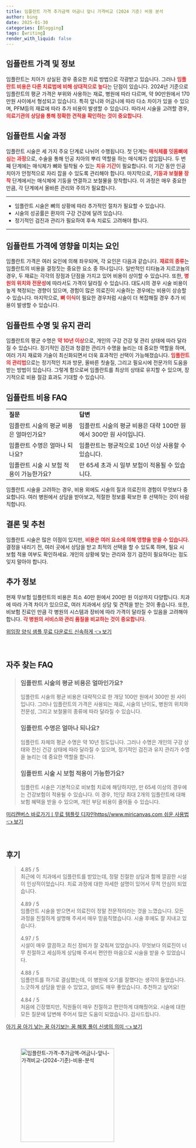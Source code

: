 ```yaml
---
title: 임플란트 가격 추가금액 어금니 앞니 가격비교 (2024 기준) 비용 분석
author: bing
date: 2025-01-30
categories: [Blogging]
tags: [writing]
render_with_liquid: false
---
```



<h2 id='임플란트_가격_및_정보'>임플란트 가격 및 정보</h2>

<p>임플란트는 치아가 상실된 경우 중요한 치료 방법으로 각광받고 있습니다. 그러나 <b><span style="color: #ee2323;">임플란트 비용은 다른 치료법에 비해 상대적으로 높다</span></b>는 단점이 있습니다. 2024년 기준으로 임플란트의 평균 가격은 부위와 사용하는 재료, 병원에 따라 다르며, 약 90만원에서 170만원 사이에서 형성되고 있습니다. 특히 앞니와 어금니에 따라 다소 차이가 있을 수 있으며, PFM등의 재료에 따라 추가 비용이 발생할 수 있습니다. 따라서 시술을 고려할 경우, <b><span style="color: #ee2323;">의료기관의 상담을 통해 정확한 견적을 확인하는 것이 중요합니다</span></b>.</p>

<h2 id='임플란트_시술_과정'>임플란트 시술 과정</h2>

<p>임플란트 시술은 세 가지 주요 단계로 나뉘어 수행됩니다. 첫 단계는 <b><span style="color: #ee2323;">매식체를 잇몸뼈에 심는 과정</span></b>으로, 수술을 통해 인공 치아의 뿌리 역할을 하는 매식체가 삽입됩니다. 두 번째 단계에는 매식체가 뼈와 밀착될 수 있는 <b><span style="color: #ee2323;">치유 기간</span></b>이 필요합니다. 이 기간 동안 인공 치아가 안정적으로 자리 잡을 수 있도록 관리해야 합니다. 마지막으로, <b><span style="color: #ee2323;">기둥과 보철물 장착</span></b> 단계에서는 매식체에 기둥을 연결하고 보철물을 장착합니다. 이 과정은 매우 중요한 만큼, 각 단계에서 올바른 관리와 주의가 필요합니다.</p>

<hr />

<ul>
    <li>임플란트 시술은 뼈의 상황에 따라 추가적인 절차가 필요할 수 있습니다.</li>
    <li>시술의 성공률은 환자의 구강 건강에 달려 있습니다.</li>
    <li>정기적인 검진과 관리가 필요하여 후속 치료도 고려해야 합니다.</li>
</ul>

<hr />

<h2 id='임플란트_가격에_영향을_미치는_요인'>임플란트 가격에 영향을 미치는 요인</h2>

<p>임플란트 가격은 여러 요인에 의해 좌우되며, 각 요인은 다음과 같습니다. <b><span style="color: #ee2323;">재료의 종류</span></b>는 임플란트의 비용을 결정짓는 중요한 요소 중 하나입니다. 일반적인 티타늄과 지르코늄의 경우, 두 재료는 각각의 장점과 단점을 가지고 있어 비용이 상이할 수 있습니다. 또한, <b><span style="color: #ee2323;">병원의 위치와 전문성</span></b>에 따라서도 가격이 달라질 수 있습니다. 대도시의 경우 시술 비용이 높게 책정되는 경향이 있으며, 경험이 많은 의료진이 시술하는 경우에는 비용이 상승할 수 있습니다. 마지막으로, <b><span style="color: #ee2323;">뼈 이식</span></b>이 필요한 경우처럼 시술이 더 복잡해질 경우 추가 비용이 발생할 수 있습니다.</p>

<h2 id='임플란트_수명_및_유지관리'>임플란트 수명 및 유지 관리</h2>

<p>임플란트의 평균 수명은 <b><span style="color: #ee2323;">약 10년 이상</span></b>으로, 개인의 구강 건강 및 관리 상태에 따라 달라질 수 있습니다. 정기적인 검진과 청결한 관리가 수명을 늘리는 데 중요한 역할을 하며, 여러 가지 재료와 기술이 최신화되면서 더욱 효과적인 선택이 가능해졌습니다. <b><span style="color: #ee2323;">임플란트의 관리법</span></b>으로는 정기적인 치과 방문, 올바른 칫솔질, 그리고 필요시에 전문가의 도움을 받는 방법이 있습니다. 그렇게 함으로써 임플란트를 최상의 상태로 유지할 수 있으며, 장기적으로 비용 절감 효과도 기대할 수 있습니다.</p>

<h2 id='임플란트_비용_FAQ'>임플란트 비용 FAQ</h2>

<table>
    <tr>
        <td><b>질문</b></td>
        <td><b>답변</b></td>
    </tr>
    <tr>
        <td>임플란트 시술의 평균 비용은 얼마인가요?</td>
        <td>임플란트 시술의 평균 비용은 대략 100만 원에서 300만 원 사이입니다.</td>
    </tr>
    <tr>
        <td>임플란트 수명은 얼마나 되나요?</td>
        <td>임플란트는 평균적으로 10년 이상 사용할 수 있습니다.</td>
    </tr>
    <tr>
        <td>임플란트 시술 시 보험 적용이 가능한가요?</td>
        <td>만 65세 초과 시 일부 보험이 적용될 수 있습니다.</td>
    </tr>
</table>

<p>임플란트 시술을 고려하는 경우, 비용 외에도 시술의 질과 의료진의 경험이 무엇보다 중요합니다. 여러 병원에서 상담을 받아보고, 적절한 정보를 확보한 후 선택하는 것이 바람직합니다.</p>

<h2 id='결론_및_추천'>결론 및 추천</h2>

<p>임플란트 시술은 많은 이점이 있지만, <b><span style="color: #ee2323;">비용은 여러 요소에 의해 영향을 받을 수 있습니다</span></b>. 결정을 내리기 전, 여러 곳에서 상담을 받고 최적의 선택을 할 수 있도록 하며, 필요 시 보험 적용 여부도 확인하세요. 개인의 상황에 맞는 관리와 정기 검진이 필요하다는 점도 잊지 말아야 합니다.</p>

<h2 id='추가_정보'>추가 정보</h2>

<p>현재 무보험 임플란트의 비용은 최소 40만 원에서 200만 원 이상까지 다양합니다. 치과에 따라 가격 차이가 있으므로, 여러 치과에서 상담 및 견적을 받는 것이 좋습니다. 또한, 비보험 진료인 만큼 각 병원의 시스템과 장비에 따라 가격이 달라질 수 있음을 고려해야 합니다. <b><span style="color: #ee2323;">각 병원의 서비스와 관리 품질을 비교하는 것이 중요합니다</span></b>.</p>


<p><a class="click-button" title="위임장 양식 샘플 무료 다운로드 신속하게" href="https://afficreate.github.io/posts/%EC%9C%84%EC%9E%84%EC%9E%A5-%EC%96%91%EC%8B%9D-%EC%83%98%ED%94%8C-%EB%AC%B4%EB%A3%8C-%EB%8B%A4%EC%9A%B4%EB%A1%9C%EB%93%9C-%EC%8B%A0%EC%86%8D%ED%95%98%EA%B2%8C/" rel="dofollow">위임장 양식 샘플 무료 다운로드 신속하게 👈 보기</a></p><br>
<h2 id='자주_찾는_FAQ'>자주 찾는 FAQ</h2>
<div itemscope="" itemtype="https://schema.org/FAQPage"> 
<blockquote> 
<div itemscope="" itemprop="mainEntity" itemtype="https://schema.org/Question"> 
<h3 itemprop="name">임플란트 시술의 평균 비용은 얼마인가요?</h3> 
<div itemscope="" itemprop="acceptedAnswer" itemtype="https://schema.org/Answer"> 
<span itemprop="text"> <p>임플란트 시술의 평균 비용은 대략적으로 한 개당 100만 원에서 300만 원 사이입니다. 그러나 임플란트의 가격은 사용되는 재료, 시술의 난이도, 병원의 위치와 전문성, 그리고 보철물의 종류에 따라 달라질 수 있습니다.</p> </span> 
</div> 
</div> 

<div itemscope="" itemprop="mainEntity" itemtype="https://schema.org/Question"> 
<h3 itemprop="name">임플란트 수명은 얼마나 되나요?</h3> 
<div itemscope="" itemprop="acceptedAnswer" itemtype="https://schema.org/Answer"> 
<span itemprop="text"> <p>임플란트 자체의 평균 수명은 약 10년 정도입니다. 그러나 수명은 개인의 구강 상태와 전신 건강 상태에 따라 달라질 수 있으며, 정기적인 검진과 유지 관리가 수명을 늘리는 데 중요한 역할을 합니다.</p> </span> 
</div> 
</div> 

<div itemscope="" itemprop="mainEntity" itemtype="https://schema.org/Question"> 
<h3 itemprop="name">임플란트 시술 시 보험 적용이 가능한가요?</h3> 
<div itemscope="" itemprop="acceptedAnswer" itemtype="https://schema.org/Answer"> 
<span itemprop="text"> <p>임플란트 시술은 기본적으로 비보험 치료에 해당하지만, 만 65세 이상의 경우에는 건강보험이 적용될 수 있습니다. 이 경우, 1인당 최대 2개의 임플란트에 대해 보험 혜택을 받을 수 있으며, 개인 부담 비용이 줄어들 수 있습니다.</p> </span> 
</div> 
</div> 
</blockquote> 
</div>
<p><a class="click-button" title="미리캔버스 바로가기ㅣ무료 템플릿 디자인https//www.miricanvas.com 쉬운 사용법" href="https://afficreate.github.io/posts/%EB%AF%B8%EB%A6%AC%EC%BA%94%EB%B2%84%EC%8A%A4-%EB%B0%94%EB%A1%9C%EA%B0%80%EA%B8%B0%E3%85%A3%EB%AC%B4%EB%A3%8C-%ED%85%9C%ED%94%8C%EB%A6%BF-%EB%94%94%EC%9E%90%EC%9D%B8httpswww.miricanvas.com-%EC%89%AC%EC%9A%B4-%EC%82%AC%EC%9A%A9%EB%B2%95/" rel="dofollow">미리캔버스 바로가기ㅣ무료 템플릿 디자인https//www.miricanvas.com 쉬운 사용법 👈 보기</a></p><br>
<h2 id='후기'>후기</h2>
<div itemscope itemtype="https://schema.org/Product">
  <blockquote>
  <div itemprop="review" itemscope itemtype="https://schema.org/Review">
      <div itemprop="reviewRating" itemscope itemtype="https://schema.org/Rating"> <span itemprop="ratingValue">4.85</span> / <span itemprop="bestRating">5</span> </div>
      <span itemprop="reviewBody">최근에 이 치과에서 임플란트를 받았는데, 정말 친절한 상담과 함께 깔끔한 시설이 인상적이었습니다. 치료 과정에 대한 자세한 설명이 있어서 무척 안심이 되었습니다.</span>
  </div>
  <br>
  <div itemprop="review" itemscope itemtype="https://schema.org/Review">
      <div itemprop="reviewRating" itemscope itemtype="https://schema.org/Rating"> <span itemprop="ratingValue">4.89</span> / <span itemprop="bestRating">5</span> </div>
      <span itemprop="reviewBody">임플란트 시술을 받으면서 의료진이 정말 전문적이라는 것을 느꼈습니다. 모든 과정을 친절하게 설명해 주셔서 매우 믿음직했습니다. 시술 후에도 잘 지내고 있습니다.</span>
  </div>
  <br>
  <div itemprop="review" itemscope itemtype="https://schema.org/Review">
      <div itemprop="reviewRating" itemscope itemtype="https://schema.org/Rating"> <span itemprop="ratingValue">4.97</span> / <span itemprop="bestRating">5</span> </div>
      <span itemprop="reviewBody">시설이 매우 깔끔하고 최신 장비가 잘 갖춰져 있었습니다. 무엇보다 의료진이 너무 친절하고 세심하게 상담해 주셔서 편안한 마음으로 시술을 받을 수 있었습니다.</span>
  </div>
  <br>
  <div itemprop="review" itemscope itemtype="https://schema.org/Review">
      <div itemprop="reviewRating" itemscope itemtype="https://schema.org/Rating"> <span itemprop="ratingValue">4.88</span> / <span itemprop="bestRating">5</span> </div>
      <span itemprop="reviewBody">임플란트를 하기로 결심했는데, 이 병원에 오기를 잘했다는 생각이 들었습니다. 느긋하게 상담을 받을 수 있었고, 설비도 매우 좋았습니다. 추천하고 싶어요!</span>
  </div>
  <br>
  <div itemprop="review" itemscope itemtype="https://schema.org/Review">
      <div itemprop="reviewRating" itemscope itemtype="https://schema.org/Rating"> <span itemprop="ratingValue">4.84</span> / <span itemprop="bestRating">5</span> </div>
      <span itemprop="reviewBody">처음에 긴장했지만, 직원들이 매우 친절하고 편안하게 대해줬어요. 시술에 대한 모든 질문에 답변해 주어서 많은 도움이 되었습니다. 감사드립니다.</span>
  </div>
  </blockquote>
</div>
<p><a class="click-button" title="아기 꿈 아기 낳는 꿈 아기보는 꿈 해몽 풀이 신생의 의미" href="https://afficreate.github.io/posts/%EC%95%84%EA%B8%B0-%EA%BF%88-%EC%95%84%EA%B8%B0-%EB%82%B3%EB%8A%94-%EA%BF%88-%EC%95%84%EA%B8%B0%EB%B3%B4%EB%8A%94-%EA%BF%88-%ED%95%B4%EB%AA%BD-%ED%92%80%EC%9D%B4-%EC%8B%A0%EC%83%9D%EC%9D%98-%EC%9D%98%EB%AF%B8/" rel="dofollow">아기 꿈 아기 낳는 꿈 아기보는 꿈 해몽 풀이 신생의 의미 👈 보기</a></p><br>
<figure class="image"><img src="https://afficreate.github.io/assets/img/thumbnail/임플란트-가격-추가금액-어금니-앞니-가격비교-(2024-기준)-비용-분석.webp" alt="임플란트-가격-추가금액-어금니-앞니-가격비교-(2024-기준)-비용-분석" width="256" height="256"></figure>